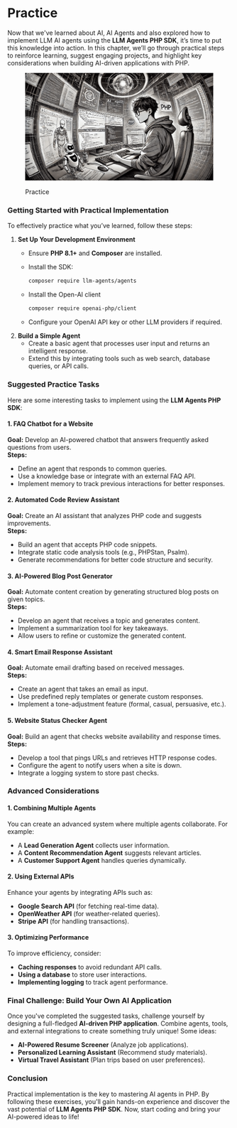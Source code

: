 # Practice

Now that we've learned about AI, AI Agents and also explored how to implement LLM AI agents using the **LLM Agents PHP SDK**, it’s time to put this knowledge into action. In this chapter, we’ll go through practical steps to reinforce learning, suggest engaging projects, and highlight key considerations when building AI-driven applications with PHP.

<div align="left"><figure><img src="../../.gitbook/assets/ai-practice.png" alt="" width="563"><figcaption><p>Practice</p></figcaption></figure></div>

### **Getting Started with Practical Implementation**

To effectively practice what you’ve learned, follow these steps:

1. **Set Up Your Development Environment**
   * Ensure **PHP 8.1+** and **Composer** are installed.
   *   Install the SDK:

       ```bash
       composer require llm-agents/agents
       ```
   *   Install the Open-AI client

       ```bash
       composer require openai-php/client
       ```
   * Configure your OpenAI API key or other LLM providers if required.
2. **Build a Simple Agent**
   * Create a basic agent that processes user input and returns an intelligent response.
   * Extend this by integrating tools such as web search, database queries, or API calls.

### **Suggested Practice Tasks**

Here are some interesting tasks to implement using the **LLM Agents PHP SDK**:

#### **1. FAQ Chatbot for a Website**

**Goal:** Develop an AI-powered chatbot that answers frequently asked questions from users.\
**Steps:**

* Define an agent that responds to common queries.
* Use a knowledge base or integrate with an external FAQ API.
* Implement memory to track previous interactions for better responses.

#### **2. Automated Code Review Assistant**

**Goal:** Create an AI assistant that analyzes PHP code and suggests improvements.\
**Steps:**

* Build an agent that accepts PHP code snippets.
* Integrate static code analysis tools (e.g., PHPStan, Psalm).
* Generate recommendations for better code structure and security.

#### **3. AI-Powered Blog Post Generator**

**Goal:** Automate content creation by generating structured blog posts on given topics.\
**Steps:**

* Develop an agent that receives a topic and generates content.
* Implement a summarization tool for key takeaways.
* Allow users to refine or customize the generated content.

#### **4. Smart Email Response Assistant**

**Goal:** Automate email drafting based on received messages.\
**Steps:**

* Create an agent that takes an email as input.
* Use predefined reply templates or generate custom responses.
* Implement a tone-adjustment feature (formal, casual, persuasive, etc.).

#### **5. Website Status Checker Agent**

**Goal:** Build an agent that checks website availability and response times.\
**Steps:**

* Develop a tool that pings URLs and retrieves HTTP response codes.
* Configure the agent to notify users when a site is down.
* Integrate a logging system to store past checks.

### **Advanced Considerations**

#### **1. Combining Multiple Agents**

You can create an advanced system where multiple agents collaborate. For example:

* A **Lead Generation Agent** collects user information.
* A **Content Recommendation Agent** suggests relevant articles.
* A **Customer Support Agent** handles queries dynamically.

#### **2. Using External APIs**

Enhance your agents by integrating APIs such as:

* **Google Search API** (for fetching real-time data).
* **OpenWeather API** (for weather-related queries).
* **Stripe API** (for handling transactions).

#### **3. Optimizing Performance**

To improve efficiency, consider:

* **Caching responses** to avoid redundant API calls.
* **Using a database** to store user interactions.
* **Implementing logging** to track agent performance.

### **Final Challenge: Build Your Own AI Application**

Once you've completed the suggested tasks, challenge yourself by designing a full-fledged **AI-driven PHP application**. Combine agents, tools, and external integrations to create something truly unique! Some ideas:

* **AI-Powered Resume Screener** (Analyze job applications).
* **Personalized Learning Assistant** (Recommend study materials).
* **Virtual Travel Assistant** (Plan trips based on user preferences).

### **Conclusion**

Practical implementation is the key to mastering AI agents in PHP. By following these exercises, you'll gain hands-on experience and discover the vast potential of **LLM Agents PHP SDK**. Now, start coding and bring your AI-powered ideas to life!

